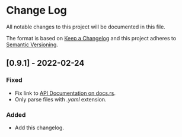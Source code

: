 # Change Log
All notable changes to this project will be documented in this file.
 
The format is based on [Keep a Changelog](http://keepachangelog.com/)
and this project adheres to [Semantic Versioning](http://semver.org/).

## [0.9.1] - 2022-02-24
### Fixed
- Fix link to [API Documentation on docs.rs](https://docs.rs/kalgan-config).
- Only parse files with *.yaml* extension.
 
### Added
- Add this changelog.
